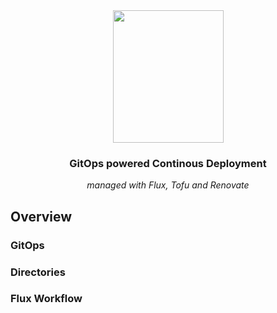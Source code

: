 <div align="center">

<img src="https://github.com/kubelize/kube-projects/raw/refs/heads/dev/docs/src/assets/orange_logo.webp" align="center" width="177px" height="212px"/>

### GitOps powered Continous Deployment

_managed with Flux, Tofu and Renovate_

</div>

## Overview

### GitOps

### Directories

### Flux Workflow
